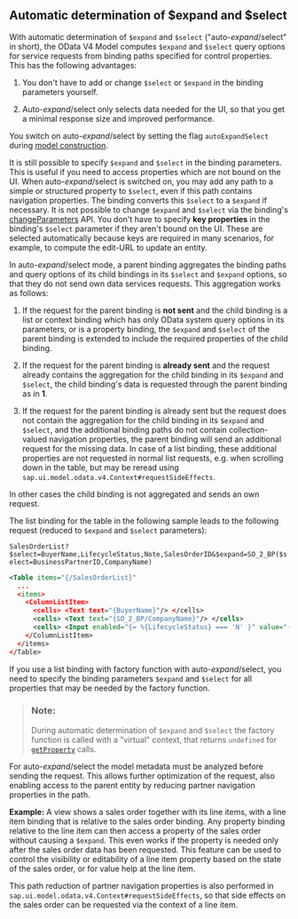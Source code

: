 <!-- loio10ca58b701414f7f93cd97156f898f80 -->

## Automatic determination of $expand and $select

With automatic determination of `$expand` and `$select` \("auto-$expand/$select" in short\), the OData V4 Model computes `$expand` and `$select` query options for service requests from binding paths specified for control properties. This has the following advantages:

1.  You don't have to add or change `$select` or `$expand` in the binding parameters yourself.

2.  Auto-$expand/$select only selects data needed for the UI, so that you get a minimal response size and improved performance.


You switch on auto-$expand/$select by setting the flag `autoExpandSelect` during [model construction](https://ui5.sap.com/#/api/sap.ui.model.odata.v4.ODataModel/constructor).

It is still possible to specify `$expand` and `$select` in the binding parameters. This is useful if you need to access properties which are not bound on the UI. When auto-$expand/$select is switched on, you may add any path to a simple or structured property to `$select`, even if this path contains navigation properties. The binding converts this `$select` to a `$expand` if necessary. It is not possible to change `$expand` and `$select` via the binding's [changeParameters](https://ui5.sap.com/#/api/sap.ui.model.odata.v4.ODataListBinding/methods/changeParameters) API. You don't have to specify **key properties** in the binding's `$select` parameter if they aren't bound on the UI. These are selected automatically because keys are required in many scenarios, for example, to compute the edit-URL to update an entity.

In auto-$expand/$select mode, a parent binding aggregates the binding paths and query options of its child bindings in its `$select` and `$expand` options, so that they do not send own data services requests. This aggregation works as follows:

1.  If the request for the parent binding is **not sent** and the child binding is a list or context binding which has only OData system query options in its parameters, or is a property binding, the `$expand` and `$select` of the parent binding is extended to include the required properties of the child binding.

2.  If the request for the parent binding is **already sent** and the request already contains the aggregation for the child binding in its `$expand` and `$select`, the child binding's data is requested through the parent binding as in **1**.

3.  If the request for the parent binding is already sent but the request does not contain the aggregation for the child binding in its `$expand` and `$select`, and the additional binding paths do not contain collection-valued navigation properties, the parent binding will send an additional request for the missing data. In case of a list binding, these additional properties are not requested in normal list requests, e.g. when scrolling down in the table, but may be reread using `sap.ui.model.odata.v4.Context#requestSideEffects`.


In other cases the child binding is not aggregated and sends an own request.

The list binding for the table in the following sample leads to the following request \(reduced to `$expand` and `$select` parameters\):

`SalesOrderList?$select=BuyerName,LifecycleStatus,Note,SalesOrderID&$expand=SO_2_BP($select=BusinessPartnerID,CompanyName)`

```xml
<Table items="{/SalesOrderList}"
  ...
  <items>
    <ColumnListItem>
      <cells> <Text text="{BuyerName}"/> </cells>
      <cells> <Text text="{SO_2_BP/CompanyName}"/> </cells>
      <cells> <Input enabled="{= %{LifecycleStatus} === 'N' }" value="{Note}"/> </cells>
    </ColumnListItem>
  </items>
</Table>
```

If you use a list binding with factory function with auto-$expand/$select, you need to specify the binding parameters `$expand` and `$select` for all properties that may be needed by the factory function.

> ### Note:  
> During automatic determination of `$expand` and `$select` the factory function is called with a "virtual" context, that returns `undefined` for <code><a href="https://ui5.sap.com/#/api/sap.ui.model.odata.v4.Context/methods/getProperty">getProperty</a></code> calls.

For auto-$expand/$select the model metadata must be analyzed before sending the request. This allows further optimization of the request, also enabling access to the parent entity by reducing partner navigation properties in the path.

**Example:** A view shows a sales order together with its line items, with a line item binding that is relative to the sales order binding. Any property binding relative to the line item can then access a property of the sales order without causing a `$expand`. This even works if the property is needed only after the sales order data has been requested. This feature can be used to control the visibility or editability of a line item property based on the state of the sales order, or for value help at the line item.

This path reduction of partner navigation properties is also performed in `sap.ui.model.odata.v4.Context#requestSideEffects`, so that side effects on the sales order can be requested via the context of a line item.

